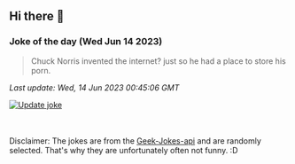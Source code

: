 ## Hi there 👋

### Joke of the day (Wed Jun 14 2023)
<!-- joke -->
>Chuck Norris invented the internet? just so he had a place to store his porn.
<!-- /joke -->

*Last update: Wed, 14 Jun 2023 00:45:06 GMT*

[![Update joke](https://github.com/nclskfm/nclskfm/actions/workflows/joke.yml/badge.svg)](https://github.com/nclskfm/nclskfm/actions/workflows/joke.yml)

<br><br>
Disclaimer: The jokes are from the [Geek-Jokes-api](https://github.com/sameerkumar18/geek-joke-api) and are randomly selected. That's why they are unfortunately often not funny. :D
